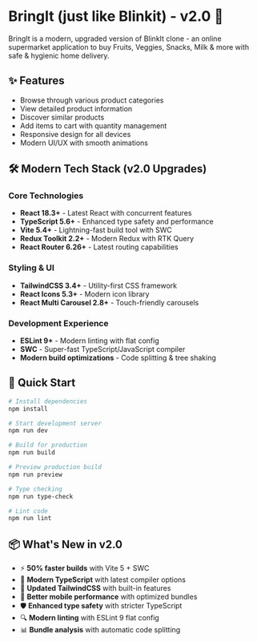 # BringIt (just like Blinkit) - v2.0 🚀

BringIt is a modern, upgraded version of BlinkIt clone - an online supermarket application to buy Fruits, Veggies, Snacks, Milk & more with safe & hygienic home delivery.

## ✨ Features
- Browse through various product categories
- View detailed product information
- Discover similar products
- Add items to cart with quantity management
- Responsive design for all devices
- Modern UI/UX with smooth animations

## 🛠️ Modern Tech Stack (v2.0 Upgrades)

### Core Technologies
- **React 18.3+** - Latest React with concurrent features
- **TypeScript 5.6+** - Enhanced type safety and performance
- **Vite 5.4+** - Lightning-fast build tool with SWC
- **Redux Toolkit 2.2+** - Modern Redux with RTK Query
- **React Router 6.26+** - Latest routing capabilities

### Styling & UI
- **TailwindCSS 3.4+** - Utility-first CSS framework
- **React Icons 5.3+** - Modern icon library
- **React Multi Carousel 2.8+** - Touch-friendly carousels

### Development Experience
- **ESLint 9+** - Modern linting with flat config
- **SWC** - Super-fast TypeScript/JavaScript compiler
- **Modern build optimizations** - Code splitting & tree shaking

## 🚀 Quick Start

```bash
# Install dependencies
npm install

# Start development server
npm run dev

# Build for production
npm run build

# Preview production build
npm run preview

# Type checking
npm run type-check

# Lint code
npm run lint
```

## 📦 What's New in v2.0

- ⚡ **50% faster builds** with Vite 5 + SWC
- 🔧 **Modern TypeScript** with latest compiler options
- 🎨 **Updated TailwindCSS** with built-in features
- 📱 **Better mobile performance** with optimized bundles
- 🛡️ **Enhanced type safety** with stricter TypeScript
- 🔍 **Modern linting** with ESLint 9 flat config
- 📊 **Bundle analysis** with automatic code splitting 
